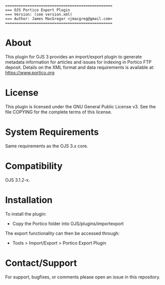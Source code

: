 ```
================================================
=== OJS Portico Export Plugin
=== Version: (see version.xml)
=== Author: James MacGregor <jmacgreg@gmail.com>
================================================
```

# About
This plugin for OJS 3 provides an import/export plugin to generate metadata information for articles
and issues for indexing in Portico FTP deposit.
Details on the XML format and data requirements is available at: https://www.portico.org

# License
This plugin is licensed under the GNU General Public License v3. See the file COPYING for the
complete terms of this license.

# System Requirements
Same requirements as the OJS 3.x core.

# Compatibility

OJS 3.1.2-x.

# Installation
To install the plugin:
- Copy the Portico folder into OJS/plugins/importexport

The export functionality can then be accessed through:
- Tools > Import/Export > Portico Export Plugin

# Contact/Support
For support, bugfixes, or comments please open an issue in this repository.
